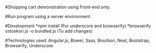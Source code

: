 #Shopping cart demonstration using Front-end only.

#Run program using a server environment.

#Development
*npm install (For underscore and browserify)
*browserify ostoskori.js -o bundled.js (To add changes)

#Technologies used: Angular.js, Bower, Sass, Bourbon, Neat, Bootstrap, Browserify, Underscore.